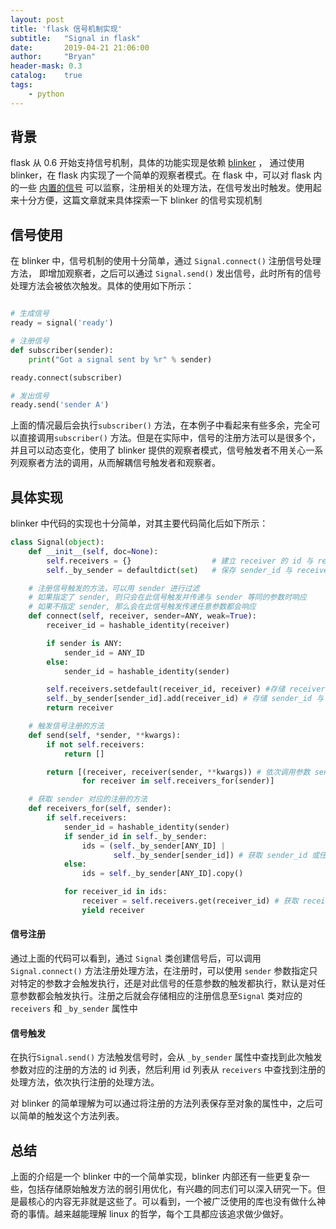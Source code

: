 ```yaml
---
layout: post
title: 'flask 信号机制实现'
subtitle:   "Signal in flask"
date:       2019-04-21 21:06:00
author:     "Bryan"
header-mask: 0.3
catalog:    true
tags:
    - python
---
```


## 背景

flask 从 0.6 开始支持信号机制，具体的功能实现是依赖 [blinker](<https://github.com/jek/blinker>) ， 通过使用 blinker，在 flask 内实现了一个简单的观察者模式。在 flask 中，可以对 flask 内的一些 [内置的信号](<https://dormousehole.readthedocs.io/en/latest/api.html#core-signals-list>) 可以监察，注册相关的处理方法，在信号发出时触发。使用起来十分方便，这篇文章就来具体探索一下 blinker 的信号实现机制

## 信号使用

在 blinker 中，信号机制的使用十分简单，通过 `Signal.connect()`  注册信号处理方法， 即增加观察者，之后可以通过 `Signal.send()` 发出信号，此时所有的信号处理方法会被依次触发。具体的使用如下所示：

```python

# 生成信号
ready = signal('ready')

# 注册信号
def subscriber(sender):
    print("Got a signal sent by %r" % sender)

ready.connect(subscriber)

# 发出信号
ready.send('sender A')
```

上面的情况最后会执行`subscriber()` 方法，在本例子中看起来有些多余，完全可以直接调用`subscriber()` 方法。但是在实际中，信号的注册方法可以是很多个，并且可以动态变化，使用了 blinker 提供的观察者模式，信号触发者不用关心一系列观察者方法的调用，从而解耦信号触发者和观察者。

## 具体实现

blinker 中代码的实现也十分简单，对其主要代码简化后如下所示：

```python
class Signal(object):
    def __init__(self, doc=None):
        self.receivers = {}                  # 建立 receiver 的 id 与 receiver 的映射
        self._by_sender = defaultdict(set)   # 保存 sender_id 与 receiver 对应 id 列表的映射

    # 注册信号触发的方法，可以用 sender 进行过滤
    # 如果指定了 sender, 则只会在此信号触发并传递与 sender 等同的参数时响应
    # 如果不指定 sender, 那么会在此信号触发传递任意参数都会响应
    def connect(self, receiver, sender=ANY, weak=True):
        receiver_id = hashable_identity(receiver)

        if sender is ANY:
            sender_id = ANY_ID
        else:
            sender_id = hashable_identity(sender)

        self.receivers.setdefault(receiver_id, receiver) #存储 receiver_id 与 receiver 映射
        self._by_sender[sender_id].add(receiver_id) # 存储 sender_id 与 receiver_id 列表映射
        return receiver

    # 触发信号注册的方法
    def send(self, *sender, **kwargs):
        if not self.receivers:
            return []

        return [(receiver, receiver(sender, **kwargs)) # 依次调用参数 sender 对应注册的方法
                for receiver in self.receivers_for(sender)]

    # 获取 sender 对应的注册的方法
    def receivers_for(self, sender):
        if self.receivers:
            sender_id = hashable_identity(sender)
            if sender_id in self._by_sender:
                ids = (self._by_sender[ANY_ID] |
                       self._by_sender[sender_id]) # 获取 sender_id 或任意参数对应注册的方法
            else:
                ids = self._by_sender[ANY_ID].copy()

            for receiver_id in ids:
                receiver = self.receivers.get(receiver_id) # 获取 receiver_id 对应的方法
                yield receiver

```

#### 信号注册

通过上面的代码可以看到，通过 `Signal` 类创建信号后，可以调用`Signal.connect()` 方法注册处理方法，在注册时，可以使用 `sender` 参数指定只对特定的参数才会触发执行，还是对此信号的任意参数的触发都执行，默认是对任意参数都会触发执行。注册之后就会存储相应的注册信息至`Signal` 类对应的`receivers`  和 `_by_sender` 属性中

#### 信号触发

在执行`Signal.send()` 方法触发信号时，会从 `_by_sender` 属性中查找到此次触发参数对应的注册的方法的 id 列表，然后利用 id 列表从 `receivers` 中查找到注册的处理方法，依次执行注册的处理方法。

对 blinker 的简单理解为可以通过将注册的方法列表保存至对象的属性中，之后可以简单的触发这个方法列表。

## 总结

上面的介绍是一个 blinker 中的一个简单实现，blinker 内部还有一些更复杂一些，包括存储原始触发方法的弱引用优化，有兴趣的同志们可以深入研究一下。但是最核心的内容无非就是这些了。可以看到，一个被广泛使用的库也没有做什么神奇的事情。越来越能理解 linux 的哲学，每个工具都应该追求做少做好。